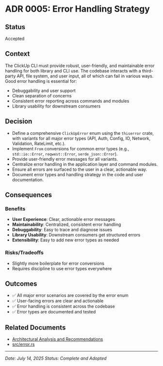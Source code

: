 # ADR 0005: Error Handling Strategy

## Status
Accepted

## Context

The ClickUp CLI must provide robust, user-friendly, and maintainable error handling for both library and CLI use. The codebase interacts with a third-party API, file system, and user input, all of which can fail in various ways. Good error handling is essential for:
- Debuggability and user support
- Clean separation of concerns
- Consistent error reporting across commands and modules
- Library usability for downstream consumers

## Decision

- Define a comprehensive `ClickUpError` enum using the `thiserror` crate, with variants for all major error types (API, Auth, Config, IO, Network, Validation, RateLimit, etc.).
- Implement `From` conversions for common error types (e.g., `std::io::Error`, `reqwest::Error`, `serde_json::Error`).
- Provide user-friendly error messages for all variants.
- Centralize error handling in the application layer and command modules.
- Ensure all errors are surfaced to the user in a clear, actionable way.
- Document error types and handling strategy in the code and user documentation.

## Consequences

### Benefits
- **User Experience**: Clear, actionable error messages
- **Maintainability**: Centralized, consistent error handling
- **Debuggability**: Easy to trace and diagnose issues
- **Library Usability**: Downstream consumers get structured errors
- **Extensibility**: Easy to add new error types as needed

### Risks/Tradeoffs
- Slightly more boilerplate for error conversions
- Requires discipline to use error types everywhere

## Outcomes
- ✅ All major error scenarios are covered by the error enum
- ✅ User-facing errors are clear and actionable
- ✅ Error handling is consistent across the codebase
- ✅ Error types are documented and tested

## Related Documents
- [Architectural Analysis and Recommendations](../ARCHITECTURAL_ANALYSIS_AND_RECOMMENDATIONS.md)
- [src/error.rs](../../src/error.rs)

---

*Date: July 14, 2025*
*Status: Complete and Adopted* 